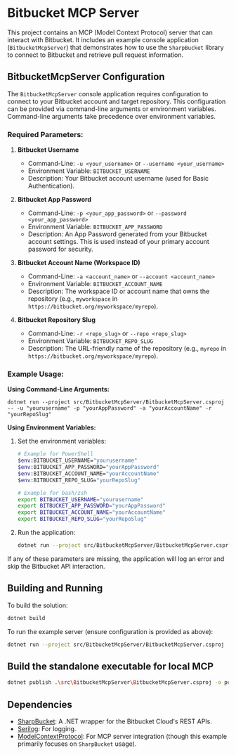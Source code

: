 # Bitbucket MCP Server

This project contains an MCP (Model Context Protocol) server that can interact with Bitbucket.
It includes an example console application (`BitbucketMcpServer`) that demonstrates how to use the `SharpBucket` library to connect to Bitbucket and retrieve pull request information.

## BitbucketMcpServer Configuration

The `BitbucketMcpServer` console application requires configuration to connect to your Bitbucket account and target repository. This configuration can be provided via command-line arguments or environment variables. Command-line arguments take precedence over environment variables.

### Required Parameters:

1. **Bitbucket Username**
    * Command-Line: `-u <your_username>` or `--username <your_username>`
    * Environment Variable: `BITBUCKET_USERNAME`
    * Description: Your Bitbucket account username (used for Basic Authentication).

2. **Bitbucket App Password**
    * Command-Line: `-p <your_app_password>` or `--password <your_app_password>`
    * Environment Variable: `BITBUCKET_APP_PASSWORD`
    * Description: An App Password generated from your Bitbucket account settings. This is used instead of your primary account password for security.

3. **Bitbucket Account Name (Workspace ID)**
    * Command-Line: `-a <account_name>` or `--account <account_name>`
    * Environment Variable: `BITBUCKET_ACCOUNT_NAME`
    * Description: The workspace ID or account name that owns the repository (e.g., `myworkspace` in `https://bitbucket.org/myworkspace/myrepo`).

4. **Bitbucket Repository Slug**
    * Command-Line: `-r <repo_slug>` or `--repo <repo_slug>`
    * Environment Variable: `BITBUCKET_REPO_SLUG`
    * Description: The URL-friendly name of the repository (e.g., `myrepo` in `https://bitbucket.org/myworkspace/myrepo`).

### Example Usage:

**Using Command-Line Arguments:**

```shell
dotnet run --project src/BitbucketMcpServer/BitbucketMcpServer.csproj -- -u "yourusername" -p "yourAppPassword" -a "yourAccountName" -r "yourRepoSlug"
```

**Using Environment Variables:**

1. Set the environment variables:

    ```sh
    # Example for PowerShell
    $env:BITBUCKET_USERNAME="yourusername"
    $env:BITBUCKET_APP_PASSWORD="yourAppPassword"
    $env:BITBUCKET_ACCOUNT_NAME="yourAccountName"
    $env:BITBUCKET_REPO_SLUG="yourRepoSlug"

    # Example for bash/zsh
    export BITBUCKET_USERNAME="yourusername"
    export BITBUCKET_APP_PASSWORD="yourAppPassword"
    export BITBUCKET_ACCOUNT_NAME="yourAccountName"
    export BITBUCKET_REPO_SLUG="yourRepoSlug"
    ```

1. Run the application:

    ```sh
    dotnet run --project src/BitbucketMcpServer/BitbucketMcpServer.csproj
    ```

If any of these parameters are missing, the application will log an error and skip the Bitbucket API interaction.

## Building and Running

To build the solution:

```sh
dotnet build
```

To run the example server (ensure configuration is provided as above):

```sh
dotnet run --project src/BitbucketMcpServer/BitbucketMcpServer.csproj
```

## Build the standalone executable for local MCP

```sh
dotnet publish .\src\BitbucketMcpServer\BitbucketMcpServer.csproj -o publish
```

## Dependencies

* [SharpBucket](https://github.com/MitjaBezensek/SharpBucket): A .NET wrapper for the Bitbucket Cloud's REST APIs.
* [Serilog](https://serilog.net/): For logging.
* [ModelContextProtocol](https://www.npmjs.com/package/model-context-protocol): For MCP server integration (though this example primarily focuses on `SharpBucket` usage).
